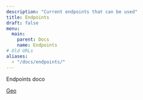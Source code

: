 ```yaml
---
description: "Current endpoints that can be used"
title: Endpoints
draft: false
menu:
  main:
    parent: Docs
    name: Endpoints
# Old URLs
aliases:
  - "/docs/endpoints/"
---
```


Endpoints doco

[Geo](./geo)
